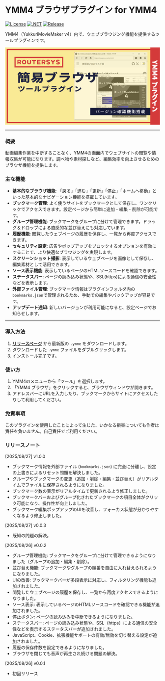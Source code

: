 # YMM4 ブラウザプラグイン for YMM4

[![License](https://img.shields.io/badge/license-MIT-blue.svg)](LICENSE)
[![.NET](https://img.shields.io/badge/.NET-9.0-purple.svg)](#)
[![Release](https://img.shields.io/github/v/release/routersys/YMM4-Browser.svg)](https://github.com/routersys/YMM4-Browser/releases)

YMM4（YukkuriMovieMaker v4）内で、ウェブブラウジング機能を提供するツールプラグインです。

![image](https://github.com/routersys/YMM4-Browser/blob/main/Browser.png)

---

### 概要

動画編集作業を中断することなく、YMM4の画面内でウェブサイトの閲覧や情報収集が可能になります。調べ物や素材探しなど、編集効率を向上させるためのブラウザ機能を提供します。

### 主な機能

- **基本的なブラウザ機能**: 「戻る」「進む」「更新」「停止」「ホームへ移動」といった基本的なナビゲーション機能を搭載しています。
- **ブックマーク管理**: よく使うサイトをブックマークとして保存し、ワンクリックでアクセスできます。設定ページから簡単に追加・編集・削除が可能です。
- **グループ管理機能**: ブックマークをグループに分けて管理できます。ドラッグ＆ドロップによる直感的な並び替えにも対応しています。
- **履歴機能**: 閲覧したウェブページの履歴を保存し、一覧から再度アクセスできます。
- **セキュリティ設定**: 広告やポップアップをブロックするオプションを有効にすることで、より快適なブラウジングを実現します。
- **スクリーンショット撮影**: 表示しているウェブページを画像として保存し、編集素材として活用できます。
- **ソース表示機能**: 表示しているページのHTMLソースコードを確認できます。
- **ステータスバー**: ページの読み込み状態や、SSL(https)による通信の安全性などを表示します。
- **外部ファイル管理**: ブックマーク情報はプラグインフォルダ内の`bookmarks.json`で管理されるため、手動での編集やバックアップが容易です。
- **アップデート通知**: 新しいバージョンが利用可能になると、設定ページでお知らせします。

---

### 導入方法

1. **[リリースページ](https://github.com/routersys/YMM4-Browser/releases)** から最新版の `.ymme` をダウンロードします。
2. ダウンロードした `.ymme` ファイルをダブルクリックします。
3. インストール完了です。

### 使い方
1. YMM4のメニューから「ツール」を選択します。
2. 「YMM4 ブラウザ」をクリックすると、ブラウザウィンドウが開きます。
3. アドレスバーにURLを入力したり、ブックマークからサイトにアクセスしたりして利用してください。

### 免責事項

このプラグインを使用したことによって生じた、いかなる損害についても作者は責任を負いません。自己責任でご利用ください。

### リリースノート
[2025/08/27] v1.0.0
- ブックマーク情報を外部ファイル (`bookmarks.json`) に完全に分離し、設定の上書きによるリセット問題を解決しました。
- グループやブックマークの変更（追加・削除・編集・並び替え）がリアルタイムでファイルに保存されるようになりました。
- ブックマーク数の表示がリアルタイムで更新されるよう修正しました。
- ブックマークバーおよびグループ化されたブックマークの項目全体がクリック可能になり、操作性が向上しました。
- ブックマーク編集ポップアップのUIを改善し、フォーカス状態が分かりやすくなるよう修正しました。

[2025/08/27] v0.0.3
- 既知の問題の解決。

[2025/08/26] v0.0.2
- グループ管理機能: ブックマークをグループに分けて管理できるようになりました（グループの追加・編集・削除）。
- 並び替え機能: ブックマークやグループの順番を自由に入れ替えられるようになりました。
- UIの改善: ブックマークバーが多段表示に対応し、フィルタリング機能も追加されました。
- 閲覧したウェブページの履歴を保存し、一覧から再度アクセスできるようになりました。
- ソース表示: 表示しているページのHTMLソースコードを確認できる機能が追加されました。
- 停止ボタン: ページの読み込みを中断できるようになりました。
- ステータスバー: ページの読み込み状態や、SSL（https）による通信の安全性などを表示するステータスバーが追加されました。
- JavaScript、Cookie、拡張機能サポートの有効/無効を切り替える設定が追加されました。
- 履歴の保存件数を設定できるようになりました。
- ブラウザを閉じても音声が再生され続ける問題の解決。

[2025/08/26] v0.0.1
- 初回リリース

